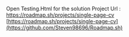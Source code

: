 Open Testing.Html for the solution
Project Url : https://roadmap.sh/projects/single-page-cv
[https://roadmap.sh/projects/single-page-cv](https://github.com/Steven98696/Roadmap.sh)
